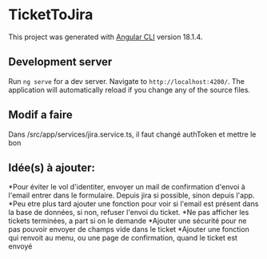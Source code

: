 # TicketToJira

This project was generated with [Angular CLI](https://github.com/angular/angular-cli) version 18.1.4.

## Development server

Run `ng serve` for a dev server. Navigate to `http://localhost:4200/`. The application will automatically reload if you change any of the source files.

## Modif a faire

Dans /src/app/services/jira.service.ts, il faut changé authToken et mettre le bon

## Idée(s) à ajouter:

*Pour éviter le vol d'identiter, envoyer un mail de confirmation d'envoi à l'email entrer dans le formulaire. Depuis jira si possible, sinon depuis l'app.
*Peu etre plus tard ajouter une fonction pour voir si l'email est présent dans la base de données, si non, refuser l'envoi du ticket.
*Ne pas afficher les tickets terminées, a part si on le demande
*Ajouter une sécurité pour ne pas pouvoir envoyer de champs vide dans le ticket
*Ajouter une fonction qui renvoit au menu, ou une page de confirmation, quand le ticket est envoyé
